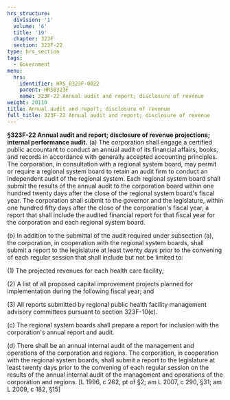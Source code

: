 ```yaml
---
hrs_structure:
  division: '1'
  volume: '6'
  title: '19'
  chapter: 323F
  section: 323F-22
type: hrs_section
tags:
  - Government
menu:
  hrs:
    identifier: HRS_0323F-0022
    parent: HRS0323F
    name: 323F-22 Annual audit and report; disclosure of revenue
weight: 20110
title: Annual audit and report; disclosure of revenue
full_title: 323F-22 Annual audit and report; disclosure of revenue
---
```

**§323F-22 Annual audit and report; disclosure of revenue projections; internal performance audit.** (a) The corporation shall engage a certified public accountant to conduct an annual audit of its financial affairs, books, and records in accordance with generally accepted accounting principles. The corporation, in consultation with a regional system board, may permit or require a regional system board to retain an audit firm to conduct an independent audit of the regional system. Each regional system board shall submit the results of the annual audit to the corporation board within one hundred twenty days after the close of the regional system board's fiscal year. The corporation shall submit to the governor and the legislature, within one hundred fifty days after the close of the corporation's fiscal year, a report that shall include the audited financial report for that fiscal year for the corporation and each regional system board.

(b) In addition to the submittal of the audit required under subsection (a), the corporation, in cooperation with the regional system boards, shall submit a report to the legislature at least twenty days prior to the convening of each regular session that shall include but not be limited to:

(1) The projected revenues for each health care facility;

(2) A list of all proposed capital improvement projects planned for implementation during the following fiscal year; and

(3) All reports submitted by regional public health facility management advisory committees pursuant to section 323F-10(c).

(c) The regional system boards shall prepare a report for inclusion with the corporation's annual report and audit.

(d) There shall be an annual internal audit of the management and operations of the corporation and regions. The corporation, in cooperation with the regional system boards, shall submit a report to the legislature at least twenty days prior to the convening of each regular session on the results of the annual internal audit of the management and operations of the corporation and regions. [L 1996, c 262, pt of §2; am L 2007, c 290, §31; am L 2009, c 182, §15]